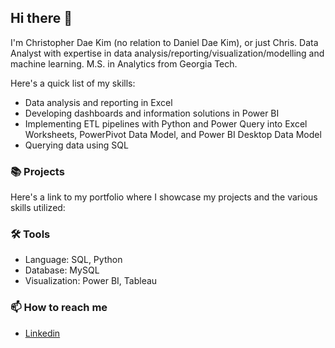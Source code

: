 ## Hi there 👋

I'm Christopher Dae Kim (no relation to Daniel Dae Kim), or just Chris. Data Analyst with expertise in data analysis/reporting/visualization/modelling and machine learning. M.S. in Analytics from Georgia Tech.

Here's a quick list of my skills:
- Data analysis and reporting in Excel
- Developing dashboards and information solutions in Power BI
- Implementing ETL pipelines with Python and Power Query into Excel Worksheets, PowerPivot Data Model, and Power BI Desktop Data Model
- Querying data using SQL

### 📚 Projects

Here's a link to my portfolio where I showcase my projects and the various skills utilized: 

### 🛠️ Tools
- Language: SQL, Python
- Database: MySQL
- Visualization: Power BI, Tableau

### 📫 How to reach me
- [Linkedin](https://www.linkedin.com/in/christopher-daehyun-kim/)
